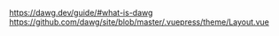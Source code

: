 https://dawg.dev/guide/#what-is-dawg
https://github.com/dawg/site/blob/master/.vuepress/theme/Layout.vue
